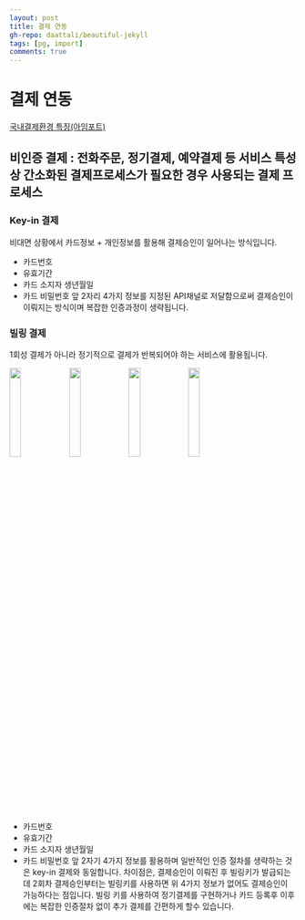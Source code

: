 ```yaml
---  
layout: post
title: 결제 연동
gh-repo: daattali/beautiful-jekyll
tags: [pg, import]
comments: true
---  
```


# 결제 연동

[국내결제환경 특징(아임포트)](https://github.com/iamport/iamport-manual/blob/master/%EC%9D%B8%EC%A6%9D%EA%B2%B0%EC%A0%9C/background.md)

## 비인증 결제 : 전화주문, 정기결제, 예약결제 등 서비스 특성상 간소화된 결제프로세스가 필요한 경우 사용되는 결제 프로세스

  ### Key-in 결제
  비대면 상황에서 카드정보 + 개인정보를 활용해 결제승인이 일어나는 방식입니다.
  - 카드번호
  - 유효기간
  - 카드 소지자 생년월일
  - 카드 비밀번호 앞 2자리
  4가지 정보를 지정된 API채널로 저달함으로써 결제승인이 이뤄지는 방식이며 복잡한 인증과정이 생략됩니다.
  
  ### 빌링 결제
  1회성 결제가 아니라 정기적으로 결제가 반복되어야 하는 서비스에 활용됩니다.
  
  <img src="https://trello-attachments.s3.amazonaws.com/5db8f4b864493b4c6f0c56bd/5dc116978fe2eb08f3eef75b/2c8f475fddcc8a2042dd2c5ed124b4b4/image.png" width="20%">
  <img src="https://trello-attachments.s3.amazonaws.com/5db8f4b864493b4c6f0c56bd/5dc116978fe2eb08f3eef75b/7b941191fd8313a8c3ef33eb61f18068/image.png" width="20%">
  <img src="https://trello-attachments.s3.amazonaws.com/5db8f4b864493b4c6f0c56bd/5dc116978fe2eb08f3eef75b/9f44bd082c7efd03a47890b2b73b7fc9/image.png" width="20%">
  <img src="https://trello-attachments.s3.amazonaws.com/5db8f4b864493b4c6f0c56bd/5dc116978fe2eb08f3eef75b/d777516649e1b765948d617f8460bfeb/image.png" width="20%">

  - 카드번호
  - 유효기간
  - 카드 소지자 생년월일
  - 카드 비밀번호 앞 2자기
  4가지 정보를 활용하며 일반적인 인증 절차를 생략하는 것은 key-in 결제와 동일합니다.
  차이점은, 결제승인이 이뤄진 후 빌링키가 발급되는데 2회차 결제승인부터는 빌링키를 사용하면 위 4가지 정보가 없어도 결제승인이 가능하다는 점입니다.
  빌링 키를 사용하여 정기결제를 구현하거나 카드 등록후 이후에는 복잡한 인증절차 없이 추가 결제를 간편하게 할수 있습니다.

  
  

